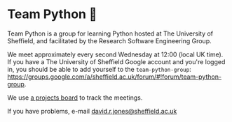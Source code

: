 # Team Python 🐍

Team Python is a group for learning Python hosted at The University of Sheffield, and
facilitated by the Research Software Engineering Group.

We meet approximately every second Wednesday at 12:00 (local UK time).
If you have a The University of Sheffield Google account and you're logged in, you should be able to add yourself to the `team-python-group`: https://groups.google.com/a/sheffield.ac.uk/forum/#!forum/team-python-group.

We use [a projects board](https://github.com/RSE-Sheffield/team-python/projects/1) to track the meetings.

If you have problems, e-mail david.r.jones@sheffield.ac.uk


